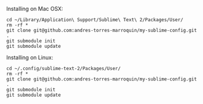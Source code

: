Installing on Mac OSX:

    cd ~/Library/Application\ Support/Sublime\ Text\ 2/Packages/User/
    rm -rf *
    git clone git@github.com:andres-torres-marroquin/my-sublime-config.git .
    git submodule init
    git submodule update

Installing on Linux:

    cd ~/.config/sublime-text-2/Packages/User/
    rm -rf *
    git clone git@github.com:andres-torres-marroquin/my-sublime-config.git .
    git submodule init
    git submodule update
